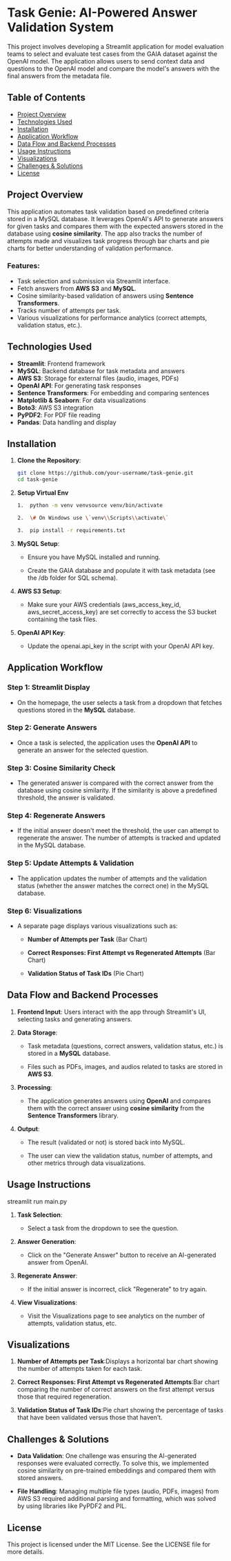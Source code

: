 # Task Genie: AI-Powered Answer Validation System

This project involves developing a Streamlit application for model evaluation teams to select and evaluate test cases from the GAIA dataset against the OpenAI model. The application allows users to send context data and questions to the OpenAI model and compare the model's answers with the final answers from the metadata file.

## Table of Contents

- [Project Overview](#project-overview)
- [Technologies Used](#technologies-used)
- [Installation](#installation)
- [Application Workflow](#application-workflow)
- [Data Flow and Backend Processes](#data-flow-and-backend-processes)
- [Usage Instructions](#usage-instructions)
- [Visualizations](#visualizations)
- [Challenges & Solutions](#challenges--solutions)
- [License](#license)

## Project Overview

This application automates task validation based on predefined criteria stored in a MySQL database. It leverages OpenAI's API to generate answers for given tasks and compares them with the expected answers stored in the database using **cosine similarity**. The app also tracks the number of attempts made and visualizes task progress through bar charts and pie charts for better understanding of validation performance.

### Features:
- Task selection and submission via Streamlit interface.
- Fetch answers from **AWS S3** and **MySQL**.
- Cosine similarity-based validation of answers using **Sentence Transformers**.
- Tracks number of attempts per task.
- Various visualizations for performance analytics (correct attempts, validation status, etc.).

## Technologies Used

- **Streamlit**: Frontend framework
- **MySQL**: Backend database for task metadata and answers
- **AWS S3**: Storage for external files (audio, images, PDFs)
- **OpenAI API**: For generating task responses
- **Sentence Transformers**: For embedding and comparing sentences
- **Matplotlib & Seaborn**: For data visualizations
- **Boto3**: AWS S3 integration
- **PyPDF2**: For PDF file reading
- **Pandas**: Data handling and display

## Installation

1. **Clone the Repository**:
   ```bash
   git clone https://github.com/your-username/task-genie.git
   cd task-genie
2. **Setup Virtual Env**
    ```bash
    1.  python -m venv venvsource venv/bin/activate
    
    2.  \# On Windows use \`venv\\Scripts\\activate\`
    
    3.  pip install -r requirements.txt
    
3.  **MySQL Setup**:
    
    *   Ensure you have MySQL installed and running.
        
    *   Create the GAIA database and populate it with task metadata (see the /db folder for SQL schema).
        
4.  **AWS S3 Setup**:
    
    *   Make sure your AWS credentials (aws\_access\_key\_id, aws\_secret\_access\_key) are set correctly to access the S3 bucket containing the task files.
        
6.  **OpenAI API Key**:
    
    *   Update the openai.api\_key in the script with your OpenAI API key.
        

Application Workflow
--------------------

### Step 1: Streamlit Display

*   On the homepage, the user selects a task from a dropdown that fetches questions stored in the **MySQL** database.
    

### Step 2: Generate Answers

*   Once a task is selected, the application uses the **OpenAI API** to generate an answer for the selected question.
    

### Step 3: Cosine Similarity Check

*   The generated answer is compared with the correct answer from the database using cosine similarity. If the similarity is above a predefined threshold, the answer is validated.
    

### Step 4: Regenerate Answers

*   If the initial answer doesn't meet the threshold, the user can attempt to regenerate the answer. The number of attempts is tracked and updated in the MySQL database.
    

### Step 5: Update Attempts & Validation

*   The application updates the number of attempts and the validation status (whether the answer matches the correct one) in the MySQL database.
    

### Step 6: Visualizations

*   A separate page displays various visualizations such as:
    
    *   **Number of Attempts per Task** (Bar Chart)
        
    *   **Correct Responses: First Attempt vs Regenerated Attempts** (Bar Chart)
        
    *   **Validation Status of Task IDs** (Pie Chart)
        

Data Flow and Backend Processes
-------------------------------

1.  **Frontend Input**: Users interact with the app through Streamlit's UI, selecting tasks and generating answers.
    
2.  **Data Storage**:
    
    *   Task metadata (questions, correct answers, validation status, etc.) is stored in a **MySQL** database.
        
    *   Files such as PDFs, images, and audios related to tasks are stored in **AWS S3**.
        
3.  **Processing**:
    
    *   The application generates answers using **OpenAI** and compares them with the correct answer using **cosine similarity** from the **Sentence Transformers** library.
        
4.  **Output**:
    
    *   The result (validated or not) is stored back into MySQL.
        
    *   The user can view the validation status, number of attempts, and other metrics through data visualizations.
        

Usage Instructions
------------------

streamlit run main.py

1.  **Task Selection**:
    
    *   Select a task from the dropdown to see the question.
        
2.  **Answer Generation**:
    
    *   Click on the "Generate Answer" button to receive an AI-generated answer from OpenAI.
        
3.  **Regenerate Answer**:
    
    *   If the initial answer is incorrect, click "Regenerate" to try again.
        
4.  **View Visualizations**:
    
    *   Visit the Visualizations page to see analytics on the number of attempts, validation status, etc.
        

Visualizations
--------------

1.  **Number of Attempts per Task**:Displays a horizontal bar chart showing the number of attempts taken for each task.
    
2.  **Correct Responses: First Attempt vs Regenerated Attempts**:Bar chart comparing the number of correct answers on the first attempt versus those that required regeneration.
    
3.  **Validation Status of Task IDs**:Pie chart showing the percentage of tasks that have been validated versus those that haven’t.
    

Challenges & Solutions
----------------------

*   **Data Validation**: One challenge was ensuring the AI-generated responses were evaluated correctly. To solve this, we implemented cosine similarity on pre-trained embeddings and compared them with stored answers.
    
*   **File Handling**: Managing multiple file types (audio, PDFs, images) from AWS S3 required additional parsing and formatting, which was solved by using libraries like PyPDF2 and PIL.
    

License
-------

This project is licensed under the MIT License. See the LICENSE file for more details.

